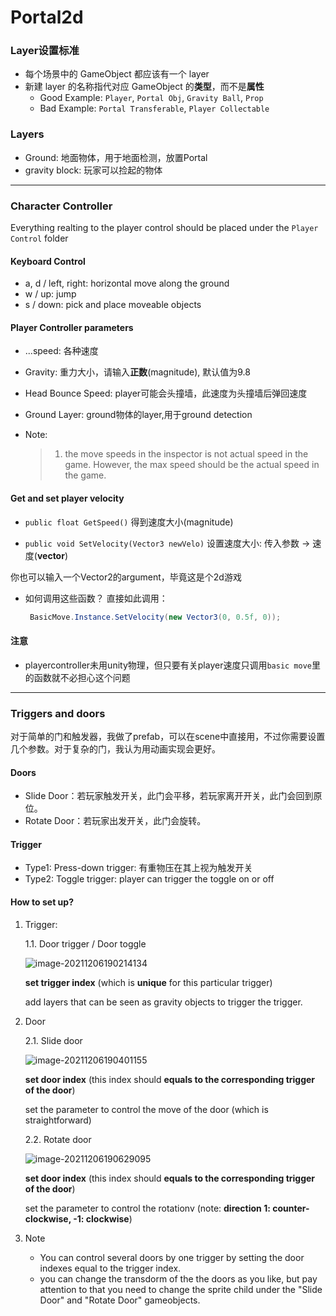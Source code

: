 # Portal2d

### Layer设置标准

* 每个场景中的 GameObject 都应该有一个 layer
* 新建 layer 的名称指代对应 GameObject 的**类型**，而不是**属性**
  * Good Example: `Player`, `Portal Obj`, `Gravity Ball`, `Prop`
  * Bad Example: `Portal Transferable`, `Player Collectable`

### Layers

* Ground: 地面物体，用于地面检测，放置Portal
* gravity block: 玩家可以捡起的物体


---
### Character Controller
Everything realting to the player control should be placed under the `Player Control` folder

#### Keyboard Control

* a, d / left, right: horizontal move along the ground
* w / up: jump
* s / down: pick and place moveable objects

#### Player Controller parameters
* ...speed: 各种速度

* Gravity: 重力大小，请输入**正数**(magnitude), 默认值为9.8

* Head Bounce Speed: player可能会头撞墙，此速度为头撞墙后弹回速度

* Ground Layer: ground物体的layer,用于ground detection

* Note:

  > 1. the move speeds in the inspector is not actual speed in the game. However, the max speed should be the actual speed in the game.

#### Get and set player velocity
* `public float GetSpeed()`
 得到速度大小(magnitude)

* `public void SetVelocity(Vector3 newVelo)`
 设置速度大小: 传入参数 -> 速度(**vector**)

 你也可以输入一个Vector2的argument，毕竟这是个2d游戏

* 如何调用这些函数？
 直接如此调用：

  ```c#
   BasicMove.Instance.SetVelocity(new Vector3(0, 0.5f, 0));
  ```

 

#### 注意
* playercontroller未用unity物理，但只要有关player速度只调用```basic move```里的函数就不必担心这个问题

-----------------------------

### Triggers and doors

对于简单的门和触发器，我做了prefab，可以在scene中直接用，不过你需要设置几个参数。对于复杂的门，我认为用动画实现会更好。

#### Doors

* Slide Door：若玩家触发开关，此门会平移，若玩家离开开关，此门会回到原位。
* Rotate Door：若玩家出发开关，此门会旋转。

#### Trigger

* Type1: Press-down trigger: 有重物压在其上视为触发开关
* Type2: Toggle trigger: player can trigger the toggle on or off

#### How to set up?

1. Trigger:

   1.1. Door trigger / Door toggle

   ![image-20211206190214134](C:\Users\11957\AppData\Roaming\Typora\typora-user-images\image-20211206190214134.png)

   **set trigger index** (which is **unique** for this particular trigger)

   add layers that can be seen as gravity objects to trigger the trigger.

2. Door

   2.1. Slide door

   ![image-20211206190401155](C:\Users\11957\AppData\Roaming\Typora\typora-user-images\image-20211206190401155.png)

   **set door index** (this index should **equals to the corresponding trigger of the door**)

   set the parameter to control the move of the door (which is straightforward)

   2.2. Rotate door

   ![image-20211206190629095](C:\Users\11957\AppData\Roaming\Typora\typora-user-images\image-20211206190629095.png)

   **set door index** (this index should **equals to the corresponding trigger of the door**)

   set the parameter to control the rotationv (note: **direction 1: counter-clockwise, -1: clockwise**)

3. Note

   * You can control several doors by one trigger by setting the door indexes equal to the trigger index.
   * you can change the transdorm of the the doors as you like, but pay attention to that you need to change the sprite child under the "Slide Door" and "Rotate Door" gameobjects.